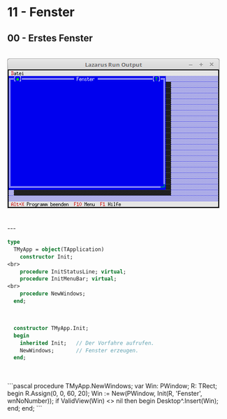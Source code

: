 # 11 - Fenster
## 00 - Erstes Fenster
<br>
<img src="image.png" alt="Selfhtml"><br><br>
<br>
---
<br>

```pascal
type
  TMyApp = object(TApplication)
    constructor Init;
<br>
    procedure InitStatusLine; virtual;
    procedure InitMenuBar; virtual;
<br>
    procedure NewWindows;
  end;
```
<br>

```pascal
  constructor TMyApp.Init;
  begin
    inherited Init;   // Der Vorfahre aufrufen.
    NewWindows;       // Fenster erzeugen.
  end;
```
<br>

<br>
```pascal
  procedure TMyApp.NewWindows;
  var
    Win: PWindow;
    R: TRect;
  begin
    R.Assign(0, 0, 60, 20);
    Win := New(PWindow, Init(R, 'Fenster', wnNoNumber));
    if ValidView(Win) <> nil then begin
      Desktop^.Insert(Win);
    end;
  end;
```
<br>

